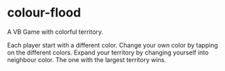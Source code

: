 # colour-flood
A VB Game with colorful territory.

Each player start with a different color. Change your own color by tapping on the different colors. Expand your territory by changing yourself into neighbour color. The one with the largest territory wins.
